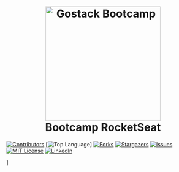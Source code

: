 <h1 align="center">
    <img width="300" height="300" alt="Gostack Bootcamp" src="https://github.com/alessandroveras/gostack-desafio-conceitos-nodejs/blob/master/images/GO1.png" />
    <br>
    Bootcamp RocketSeat
</h1>

[![Contributors][contributors-shield]][contributors-url]
[![Top Language][top-language]]
[![Forks][forks-shield]][forks-url]
[![Stargazers][stars-shield]][stars-url]
[![Issues][issues-shield]][issues-url]
[![MIT License][license-shield]][license-url]
[![LinkedIn][linkedin-shield]][linkedin-url]



<!-- MARKDOWN LINKS & IMAGES -->
<!-- https://www.markdownguide.org/basic-syntax/#reference-style-links -->]

<!-- SHIELDS -->
[contributors-shield]: https://img.shields.io/github/contributors/alessandroveras/gostack-desafio-conceitos-nodejs.svg?style=flat-square
[top-language]: https://img.shields.io/github/languages/top/alessandroveras/gostack-desafio-conceitos-nodejs.svg?style=flat-square
[repository-size]: https://img.shields.io/github/repo-size/alessandroveras/gostack-desafio-conceitos-nodejs.svg?style=flat-square
[forks-shield]: https://img.shields.io/github/forks/alessandroveras/gostack-desafio-conceitos-nodejs.svg?style=flat-square
[stars-shield]: https://img.shields.io/github/stars/alessandroveras/gostack-desafio-conceitos-nodejs.svg?style=flat-square
[issues-shield]: https://img.shields.io/github/issues/alessandroveras/gostack-desafio-conceitos-nodejs.svg?style=flat-square
[license-shield]: https://img.shields.io/github/license/alessandroveras/gostack-desafio-conceitos-nodejs.svg?style=flat-square
[linkedin-shield]: https://img.shields.io/badge/-LinkedIn-black.svg?style=flat-square&logo=linkedin&colorB=555
[product-screenshot]: images/screenshot.png

<!-- URL -->
[contributors-url]: https://github.com/alessandroveras/gostack-desafio-conceitos-nodejs/graphs/contributors
[forks-url]: https://github.com/alessandroveras/gostack-desafio-conceitos-nodejs/network/members
[stars-url]: https://github.com/alessandroveras/gostack-desafio-conceitos-nodejs/stargazers
[issues-url]: https://github.com/alessandroveras/gostack-desafio-conceitos-nodejs/issues
[license-url]: https://github.com/alessandroveras/gostack-desafio-conceitos-nodejs/blob/master/LICENSE.txt
[linkedin-url]: https://www.linkedin.com/in/alessandro-veras-09903022/